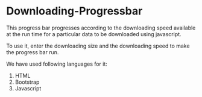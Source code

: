 # Downloading-Progressbar
This progress bar progresses according to the downloading speed available at the run time for a particular data to be downloaded using javascript.

To use it, enter the downloading size and the downloading speed to make the progress bar run.

We have used following languages for it:
1. HTML
2. Bootstrap
3. Javascript 
